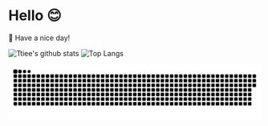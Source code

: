 # Hello 😊

🎇 Have a nice day! 

![Ttiee's github stats](https://github-readme-stats.vercel.app/api?username=ttiee&show_icons=true&theme=transparent&include_all_commits=true&count_private=true&line_height=20) ![Top Langs](https://github-readme-stats.vercel.app/api/top-langs/?username=zamhown&theme=transparent&layout=compact&hide=css,html,vue,plpgsql)

<a href="https://github.com/ttiee"><img src="contributions.svg"></a>